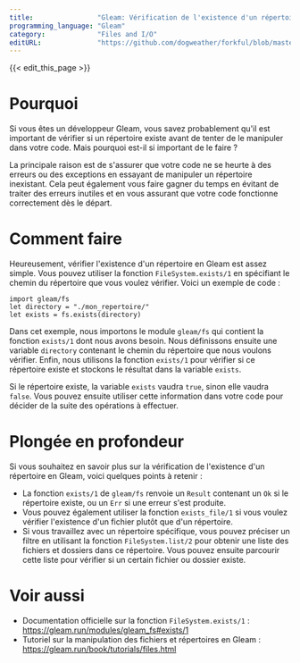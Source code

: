 ```yaml
---
title:                "Gleam: Vérification de l'existence d'un répertoire"
programming_language: "Gleam"
category:             "Files and I/O"
editURL:              "https://github.com/dogweather/forkful/blob/master/content/fr/gleam/checking-if-a-directory-exists.md"
---
```


{{< edit_this_page >}}

# Pourquoi

Si vous êtes un développeur Gleam, vous savez probablement qu'il est important de vérifier si un répertoire existe avant de tenter de le manipuler dans votre code. Mais pourquoi est-il si important de le faire ?

La principale raison est de s'assurer que votre code ne se heurte à des erreurs ou des exceptions en essayant de manipuler un répertoire inexistant. Cela peut également vous faire gagner du temps en évitant de traiter des erreurs inutiles et en vous assurant que votre code fonctionne correctement dès le départ.

# Comment faire

Heureusement, vérifier l'existence d'un répertoire en Gleam est assez simple. Vous pouvez utiliser la fonction `FileSystem.exists/1` en spécifiant le chemin du répertoire que vous voulez vérifier. Voici un exemple de code :

```Gleam
import gleam/fs
let directory = "./mon_repertoire/"
let exists = fs.exists(directory)
```

Dans cet exemple, nous importons le module `gleam/fs` qui contient la fonction `exists/1` dont nous avons besoin. Nous définissons ensuite une variable `directory` contenant le chemin du répertoire que nous voulons vérifier. Enfin, nous utilisons la fonction `exists/1` pour vérifier si ce répertoire existe et stockons le résultat dans la variable `exists`.

Si le répertoire existe, la variable `exists` vaudra `true`, sinon elle vaudra `false`. Vous pouvez ensuite utiliser cette information dans votre code pour décider de la suite des opérations à effectuer.

# Plongée en profondeur

Si vous souhaitez en savoir plus sur la vérification de l'existence d'un répertoire en Gleam, voici quelques points à retenir :

- La fonction `exists/1` de `gleam/fs` renvoie un `Result` contenant un `Ok` si le répertoire existe, ou un `Err` si une erreur s'est produite.
- Vous pouvez également utiliser la fonction `exists_file/1` si vous voulez vérifier l'existence d'un fichier plutôt que d'un répertoire.
- Si vous travaillez avec un répertoire spécifique, vous pouvez préciser un filtre en utilisant la fonction `FileSystem.list/2` pour obtenir une liste des fichiers et dossiers dans ce répertoire. Vous pouvez ensuite parcourir cette liste pour vérifier si un certain fichier ou dossier existe.

# Voir aussi

- Documentation officielle sur la fonction `FileSystem.exists/1` : https://gleam.run/modules/gleam_fs#exists/1
- Tutoriel sur la manipulation des fichiers et répertoires en Gleam : https://gleam.run/book/tutorials/files.html